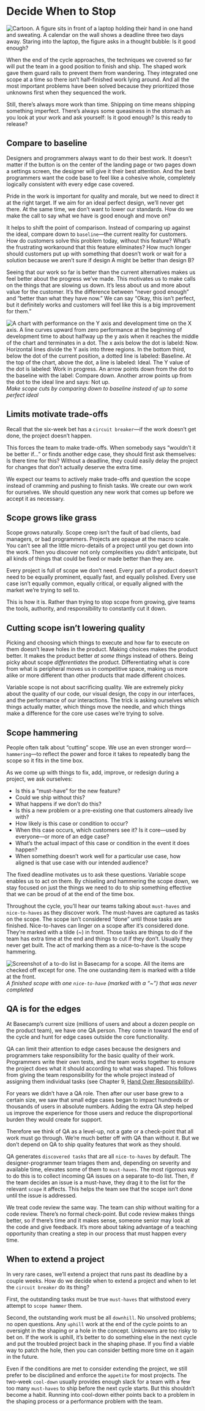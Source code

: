 # Decide When to Stop

![Cartoon. A figure sits in front of a laptop holding their hand in one hand and sweating. A calendar on the wall shows a deadline three two days away. Staring into the laptop, the figure asks in a thought bubble: Is it good enough?](/assets/intro_cartoon_12.png)

When the end of the cycle approaches, the techniques we covered so far will put the team in a good position to finish and ship. The shaped work gave them guard rails to prevent them from wandering. They integrated one scope at a time so there isn’t half-finished work lying around. And all the most important problems have been solved because they prioritized those unknowns first when they sequenced the work.

Still, there’s always more work than time. Shipping on time means shipping something imperfect. There’s always some queasiness in the stomach as you look at your work and ask yourself: Is it good enough? Is this ready to release?

## Compare to baseline

Designers and programmers always want to do their best work. It doesn’t matter if the button is on the center of the landing page or two pages down a settings screen, the designer will give it their best attention. And the best programmers want the code base to feel like a cohesive whole, completely logically consistent with every edge case covered.

Pride in the work is important for quality and morale, but we need to direct it at the right target. If we aim for an ideal perfect design, we’ll never get there. At the same time, we don’t want to lower our standards. How do we make the call to say what we have is good enough and move on?

It helps to shift the point of comparison. Instead of comparing up against the ideal, compare down to `baseline`—the current reality for customers. How do customers solve this problem today, without this feature? What’s the frustrating workaround that this feature eliminates? How much longer should customers put up with something that doesn’t work or wait for a solution because we aren’t sure if design A might be better than design B?

Seeing that our work so far is better than the current alternatives makes us feel better about the progress we’ve made. This motivates us to make calls on the things that are slowing us down. It’s less about us and more about value for the customer. It’s the difference between “never good enough” and “better than what they have now.” We can say “Okay, this isn’t perfect, but it definitely works and customers will feel like this is a big improvement for them.”

![A chart with performance on the Y axis and development time on the X axis. A line curves upward from zero performance at the beginning of development time to about halfway up the y axis when it reaches the middle of the chart and terminates in a dot. The x axis below the dot is labeld: Now. Horizontal lines divide the Y axis into three regions. In the bottom third, below the dot of the current position, a dotted line is labeled: Baseline. At the top of the chart, above the dot, a line is labeled: Ideal. The Y value of the dot is labeled: Work in progress. An arrow points down from the dot to the baseline with the label: Compare down. Another arrow points up from the dot to the ideal line and says: Not up.](/assets/compare_to_baseline.jpg)
*Make scope cuts by comparing down to baseline instead of up to some perfect ideal*

## Limits motivate trade-offs

Recall that the six-week bet has a `circuit breaker`—if the work doesn’t get done, the project doesn’t happen.

This forces the team to make trade-offs. When somebody says “wouldn’t it be better if…” or finds another edge case, they should first ask themselves: Is there time for this? Without a deadline, they could easily delay the project for changes that don’t actually deserve the extra time.

We expect our teams to actively make trade-offs and question the scope instead of cramming and pushing to finish tasks. We create our own work for ourselves. We should question any new work that comes up before we accept it as necessary.

## Scope grows like grass

Scope grows naturally. Scope creep isn’t the fault of bad clients, bad managers, or bad programmers. Projects are opaque at the macro scale. You can’t see all the little micro-details of a project until you get down into the work. Then you discover not only complexities you didn’t anticipate, but all kinds of things that could be fixed or made better than they are.

Every project is full of scope we don’t need. Every part of a product doesn’t need to be equally prominent, equally fast, and equally polished. Every use case isn’t equally common, equally critical, or equally aligned with the market we’re trying to sell to.

This is how it is. Rather than trying to stop scope from growing, give teams the tools, authority, and responsibility to constantly cut it down.

## Cutting scope isn’t lowering quality

Picking and choosing which things to execute and how far to execute on them doesn’t leave holes in the product. Making choices makes the product better. It makes the product better *at some things* instead of others. Being picky about scope *differentiates* the product. Differentiating what is core from what is peripheral moves us in competitive space, making us more alike or more different than other products that made different choices.

Variable scope is not about sacrificing quality. We are extremely picky about the quality of our code, our visual design, the copy in our interfaces, and the performance of our interactions. The trick is asking ourselves which things actually matter, which things move the needle, and which things make a difference for the core use cases we’re trying to solve.

## Scope hammering

People often talk about “cutting” scope. We use an even stronger word—`hammering`—to reflect the power and force it takes to repeatedly bang the scope so it fits in the time box.

As we come up with things to fix, add, improve, or redesign during a project, we ask ourselves:

- Is this a “must-have” for the new feature?
- Could we ship without this?
- What happens if we don’t do this?
- Is this a new problem or a pre-existing one that customers already live with?
- How likely is this case or condition to occur?
- When this case occurs, which customers see it? Is it core—used by everyone—or more of an edge case?
- What’s the actual impact of this case or condition in the event it does happen?
- When something doesn’t work well for a particular use case, how aligned is that use case with our intended audience?

The fixed deadline motivates us to ask these questions. Variable scope enables us to act on them. By chiseling and hammering the scope down, we stay focused on just the things we need to do to ship something effective that we can be proud of at the end of the time box.

Throughout the cycle, you’ll hear our teams talking about `must-haves` and `nice-to-haves` as they discover work. The must-haves are captured as tasks on the scope. The scope isn’t considered “done” until those tasks are finished. Nice-to-haves can linger on a scope after it’s considered done. They’re marked with a tilde (~) in front. Those tasks are things to do if the team has extra time at the end and things to cut if they don’t. Usually they never get built. The act of marking them as a nice-to-have is the scope hammering.

![Screenshot of a to-do list in Basecamp for a scope. All the items are checked off except for one. The one oustanding item is marked with a tilde at the front.](/assets/scope_with_maybes.png)
*A finished scope with one `nice-to-have` (marked with a “~”) that was never completed*

## QA is for the edges

At Basecamp’s current size (millions of users and about a dozen people on the product team), we have one QA person. They come in toward the end of the cycle and hunt for edge cases outside the core functionality.

QA can limit their attention to edge cases because the designers and programmers take responsibility for the basic quality of their work. Programmers write their own tests, and the team works together to ensure the project does what it should according to what was shaped. This follows from giving the team responsibility for the whole project instead of assigning them individual tasks (see Chapter 9, [Hand Over Responsibility](3.1-chapter-10)).

For years we didn’t have a QA role. Then after our user base grew to a certain size, we saw that small edge cases began to impact hundreds or thousands of users in absolute numbers. Adding the extra QA step helped us improve the experience for those users and reduce the disproportional burden they would create for support.

Therefore we think of QA as a level-up, not a gate or a check-point that all work must go through. We’re much better off with QA than without it. But we don’t depend on QA to ship quality features that work as they should.

QA generates `discovered tasks` that are all `nice-to-haves` by default. The designer-programmer team triages them and, depending on severity and available time, elevates some of them to `must-haves`. The most rigorous way to do this is to collect incoming QA issues on a separate to-do list. Then, if the team decides an issue is a must-have, they drag it to the list for the relevant `scope` it affects. This helps the team see that the scope isn’t done until the issue is addressed.

We treat code review the same way. The team can ship without waiting for a code review. There’s no formal check-point. But code review makes things better, so if there’s time and it makes sense, someone senior may look at the code and give feedback. It’s more about taking advantage of a teaching opportunity than creating a step in our process that must happen every time.

## When to extend a project

In very rare cases, we’ll extend a project that runs past its deadline by a couple weeks. How do we decide when to extend a project and when to let the `circuit breaker` do its thing?

First, the outstanding tasks must be true `must-haves` that withstood every attempt to `scope hammer` them.

Second, the outstanding work must be all `downhill`. No unsolved problems; no open questions. Any `uphill` work at the end of the cycle points to an oversight in the shaping or a hole in the concept. Unknowns are too risky to bet on. If the work is uphill, it’s better to do something else in the next cycle and put the troubled project back in the shaping phase. If you find a viable way to patch the hole, then you can consider betting more time on it again in the future.

Even if the conditions are met to consider extending the project, we still prefer to be disciplined and enforce the `appetite` for most projects. The two-week `cool-down` usually provides enough slack for a team with a few too many `must-haves` to ship before the next cycle starts. But this shouldn’t become a habit. Running into cool-down either points back to a problem in the shaping process or a performance problem with the team.
